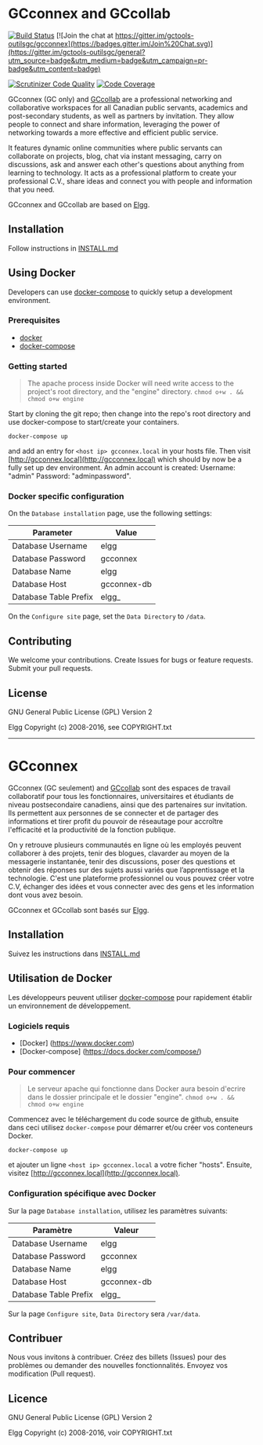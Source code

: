 
# GCconnex and GCcollab

[![Build Status](https://secure.travis-ci.org/gctools-outilsgc/gcconnex.svg?branch=master)](https://travis-ci.org/gctools-outilsgc/gcconnex)
[![Join the chat at https://gitter.im/gctools-outilsgc/gcconnex](https://badges.gitter.im/Join%20Chat.svg)](https://gitter.im/gctools-outilsgc/general?utm_source=badge&utm_medium=badge&utm_campaign=pr-badge&utm_content=badge)

[![Scrutinizer Code Quality](https://scrutinizer-ci.com/g/gctools-outilsgc/gcconnex/badges/quality-score.png?b=master)](https://scrutinizer-ci.com/g/gctools-outilsgc/gcconnex/?branch=gcconnex)
[![Code Coverage](https://scrutinizer-ci.com/g/gctools-outilsgc/gcconnex/badges/coverage.png?b=master)](https://scrutinizer-ci.com/g/gctools-outilsgc/gcconnex/?branch=gcconnex)

GCconnex (GC only) and [GCcollab](https://gccollab.ca/) are a professional networking and collaborative workspaces for all Canadian public servants, academics and post-secondary students, as well as partners by invitation. They allow people to connect and share information, leveraging the power of networking towards a more effective and efficient public service.

It features dynamic online communities where public servants can collaborate on projects, blog, chat via instant messaging, carry on discussions, ask and answer each other's questions about anything from learning to technology. It acts as a professional platform to create your professional C.V., share ideas and connect you with people and information that you need.

GCconnex and GCcollab are based on [Elgg](https://github.com/Elgg/Elgg).

## Installation

Follow instructions in [INSTALL.md](INSTALL.md)

## Using Docker

Developers can use [docker-compose](https://docs.docker.com/compose/) to
quickly setup a development environment.

### Prerequisites

* [docker](https://www.docker.com)
* [docker-compose](https://docs.docker.com/compose/)

### Getting started

> The apache process inside Docker will need write access to the project's root
> directory, and the "engine" directory.  ```chmod o+w . && chmod o+w engine```

Start by cloning the git repo; then change into the repo's root directory and
use docker-compose to start/create your containers.

    docker-compose up

and add an entry for ```<host ip> gcconnex.local``` in your hosts file.
Then visit [http://gcconnex.local](http://gcconnex.local) which should by now be a fully set up dev environment.
An admin account is created: Username: "admin"  Password: "adminpassword".


### Docker specific configuration

On the `Database installation` page, use the following settings:

| Parameter             | Value         |
| --------------------- | ------------- |
| Database Username     | elgg          |
| Database Password     | gcconnex      |
| Database Name         | elgg          |
| Database Host         | gcconnex-db   |
| Database Table Prefix | elgg_         |

On the `Configure site` page, set the `Data Directory` to `/data`.

## Contributing

We welcome your contributions. Create Issues for bugs or feature requests. Submit your pull requests.

## License

GNU General Public License (GPL) Version 2

Elgg Copyright (c) 2008-2016, see COPYRIGHT.txt

-------------------------------------------------------------------

# GCconnex

GCconnex (GC seulement) and [GCcollab](https://gccollab.ca/) sont des espaces de travail collaboratif pour tous les fonctionnaires, universitaires et étudiants de niveau postsecondaire canadiens, ainsi que des partenaires sur invitation. Ils permettent aux personnes de se connecter et de partager des informations et tirer profit du pouvoir de réseautage pour accroître l'efficacité et la productivité de la fonction publique.

On y retrouve plusieurs communautés en ligne où les employés peuvent collaborer à des projets, tenir des blogues, clavarder au moyen de la messagerie instantanée, tenir des discussions, poser des questions et obtenir des réponses sur des sujets aussi variés que l’apprentissage et la technologie. C'est une plateforme professionnel ou vous pouvez créer votre C.V, échanger des idées et vous connecter avec des gens et les information dont vous avez besoin.

GCconnex et GCcollab sont basés sur [Elgg](https://github.com/Elgg/Elgg).

## Installation

Suivez les instructions dans [INSTALL.md](INSTALL.md)

## Utilisation de Docker

Les développeurs peuvent utiliser
[docker-compose](https://docs.docker.com/compose/) pour rapidement établir un
environnement de développement.

### Logiciels requis

* [Docker] (https://www.docker.com)
* [Docker-compose] (https://docs.docker.com/compose/)

### Pour commencer

> Le serveur apache qui fonctionne dans Docker aura besoin d'ecrire dans le dossier
> principale et le dossier "engine".  ```chmod o+w . && chmod o+w engine```

Commencez avec le téléchargement du code source de github, ensuite dans ceci
utilisez `docker-compose` pour démarrer et/ou créer vos conteneurs Docker.

    docker-compose up

et ajouter un ligne ```<host ip> gcconnex.local``` a votre ficher "hosts".
Ensuite, visitez [http://gcconnex.local](http://gcconnex.local).

### Configuration spécifique avec Docker

Sur la page `Database installation`, utilisez les paramètres suivants:

| Paramètre             | Valeur        |
| --------------------- | ------------- |
| Database Username     | elgg          |
| Database Password     | gcconnex      |
| Database Name         | elgg          |
| Database Host         | gcconnex-db   |
| Database Table Prefix | elgg_         |

Sur la page `Configure site`, `Data Directory` sera `/var/data`.

## Contribuer

Nous vous invitons à contribuer.  Créez des billets (Issues) pour des problèmes ou demander des nouvelles fonctionnalités.  Envoyez vos modification (Pull request).

## Licence

GNU General Public License (GPL) Version 2

Elgg Copyright (c) 2008-2016, voir COPYRIGHT.txt
